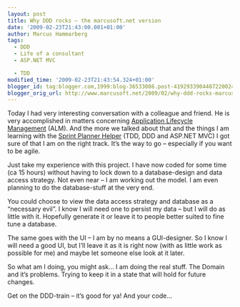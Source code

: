 ```yaml
---
layout: post
title: Why DDD rocks – the marcusoft.net version
date: '2009-02-23T21:43:00.001+01:00'
author: Marcus Hammarberg
tags:
  - DDD
  - Life of a consultant
  - ASP.NET MVC

  - TDD
modified_time: '2009-02-23T21:43:54.324+01:00'
blogger_id: tag:blogger.com,1999:blog-36533086.post-4192933904487220024
blogger_orig_url: http://www.marcusoft.net/2009/02/why-ddd-rocks-marcusoftnet-version.html
---
```



Today I had very interesting conversation with a colleague and friend.
He is very accomplished in matters concerning
<a href="http://en.wikipedia.org/wiki/Application_Lifecycle_Management"
target="_blank">Application Lifecycle Management</a> (ALM). And the more
we talked about that and the things I am learning with the
<a href="Sprint%20Planner%20Helper" target="_blank">Sprint Planner
Helper</a> (TDD, DDD and ASP.NET MVC) I got sure of that I am on the
right track. It’s the way to go – especially if you want to be agile.

Just take my experience with this project. I have now coded for some
time (ca 15 hours) without having to lock down to a database-design and
data access strategy. Not even near – I am working out the model. I am
even planning to do the database-stuff at the very end.

You could choose to view the data access strategy and database as a
“necessary evil”. I know I will need one to persist my data – but I will
do as little with it. Hopefully generate it or leave it to people better
suited to fine tune a database.

The same goes with the UI – I am by no means a GUI-designer. So I know I
will need a good UI, but I’ll leave it as it is right now (with as
little work as possible for me) and maybe let someone else look at it
later.

So what am I doing, you might ask… I am doing the real stuff. The Domain
and it’s problems. Trying to keep it in a state that will hold for
future changes.

Get on the DDD-train – it’s good for ya! And your code…
